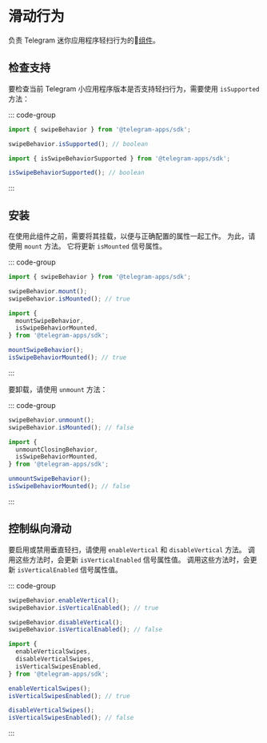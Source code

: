 # 滑动行为

负责 Telegram 迷你应用程序轻扫行为的💠[组件](../scopes.md)。

## 检查支持

要检查当前 Telegram 小应用程序版本是否支持轻扫行为，需要使用
`isSupported` 方法：

::: code-group

```ts [Variable]
import { swipeBehavior } from '@telegram-apps/sdk';

swipeBehavior.isSupported(); // boolean
```

```ts [Functions]
import { isSwipeBehaviorSupported } from '@telegram-apps/sdk';

isSwipeBehaviorSupported(); // boolean
```

:::

## 安装

在使用此组件之前，需要将其挂载，以便与正确配置的属性一起工作。
为此，请使用 `mount` 方法。  它将更新 `isMounted` 信号属性。

::: code-group

```ts [Variable]
import { swipeBehavior } from '@telegram-apps/sdk';

swipeBehavior.mount();
swipeBehavior.isMounted(); // true
```

```ts [Functions]
import {
  mountSwipeBehavior,
  isSwipeBehaviorMounted,
} from '@telegram-apps/sdk';

mountSwipeBehavior(); 
isSwipeBehaviorMounted(); // true
```

:::

要卸载，请使用 `unmount` 方法：

::: code-group

```ts [Variable]
swipeBehavior.unmount(); 
swipeBehavior.isMounted(); // false
```

```ts [Functions]
import {
  unmountClosingBehavior,
  isSwipeBehaviorMounted,
} from '@telegram-apps/sdk';

unmountSwipeBehavior(); 
isSwipeBehaviorMounted(); // false
```

:::

## 控制纵向滑动

要启用或禁用垂直轻扫，请使用 `enableVertical` 和 `disableVertical` 方法。
调用这些方法时，会更新 `isVerticalEnabled` 信号属性值。
调用这些方法时，会更新 `isVerticalEnabled` 信号属性值。

::: code-group

```ts [Variable]
swipeBehavior.enableVertical();
swipeBehavior.isVerticalEnabled(); // true

swipeBehavior.disableVertical();
swipeBehavior.isVerticalEnabled(); // false
```

```ts [Functions]
import {
  enableVerticalSwipes,
  disableVerticalSwipes,
  isVerticalSwipesEnabled,
} from '@telegram-apps/sdk';

enableVerticalSwipes();
isVerticalSwipesEnabled(); // true

disableVerticalSwipes();
isVerticalSwipesEnabled(); // false
```

:::
